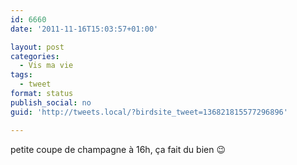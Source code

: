 ```yaml
---
id: 6660
date: '2011-11-16T15:03:57+01:00'

layout: post
categories:
  - Vis ma vie
tags:
  - tweet
format: status
publish_social: no
guid: 'http://tweets.local/?birdsite_tweet=136821815577296896'

---
```


petite coupe de champagne à 16h, ça fait du bien 😉